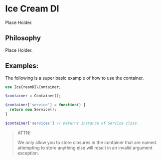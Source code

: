 
# Ice Cream DI

Place Holder.

## Philosophy

Place Holder.

## Examples:

The following is a super basic example of how to use the container.

```php
use IceCreamDI\Container;

$container = Container();

$container['service'] = function() {
  return new Service();
}

$container['services'] // Returns instance of Service class.
```

> ATTN!
>
> We only allow you to store closures in the container that are named.
> attempting to store anything else will result in an invalid argument exception.
